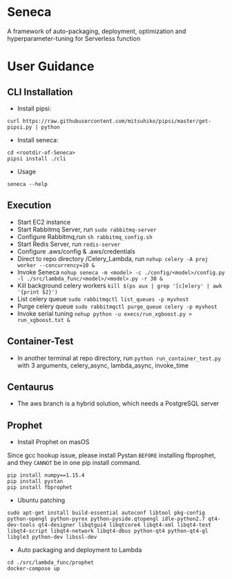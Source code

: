 # Seneca
A framework of auto-packaging, deployment, optimization and hyperparameter-tuning for Serverless function

# User Guidance

## CLI Installation

* Install pipsi:
```
curl https://raw.githubusercontent.com/mitsuhiko/pipsi/master/get-pipsi.py | python
```
* Install seneca:
```
cd <rootdir-of-Seneca>
pipsi install ./cli
```
* Usage
```
seneca --help
```

## Execution
- Start EC2 instance
- Start Rabbitmq Server, run ``` sudo rabbitmq-server ```
- Configure Rabbitmq,run ``` sh rabbitmq_config.sh ```
- Start Redis Server, run ``` redis-server ```
- Configure .aws/config & .aws/credentials
- Direct to repo directory /Celery_Lambda, run ```nohup celery -A proj worker --concurrency=10 & ```
- Invoke Seneca ``` nohup seneca -m <model> -c ./config/<model>/config.py -l ./src/lambda_func/<model>/<model>.py -r 30 & ```
- Kill background celery workers ``` kill $(ps aux | grep '[c]elery' | awk '{print $2}') ```
- List celery queue ``` sudo rabbitmqctl list_queues -p myvhost ```
- Purge celery queue ``` sudo rabbitmqctl purge_queue celery -p myvhost ```
- Invoke serial tuning ``` nohup python -u execs/run_xgboost.py > run_xgboost.txt & ```

## Container-Test
- In another terminal at repo directory, run ``` python run_container_test.py ``` with 3 arguments, celery_async, lambda_async, invoke_time

## Centaurus 
- The aws branch is a hybrid solution, which needs a PostgreSQL server


## Prophet

* Install Prophet on masOS

Since gcc hookup issue, please install Pystan ```BEFORE``` installing fbprophet, and they ```CANNOT``` be in one pip install command.

```
pip install numpy==1.15.4
pip install pystan
pip install fbprophet
```
* Ubuntu patching

```
sudo apt-get install build-essential autoconf libtool pkg-config python-opengl python-pyrex python-pyside.qtopengl idle-python2.7 qt4-dev-tools qt4-designer libqtgui4 libqtcore4 libqt4-xml libqt4-test libqt4-script libqt4-network libqt4-dbus python-qt4 python-qt4-gl libgle3 python-dev libssl-dev
```

* Auto packaging and deployment to Lambda
```
cd ./src/lambda_func/prophet
docker-compose up
```